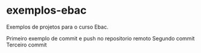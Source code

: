 # exemplos-ebac
Exemplos de projetos para o curso Ebac.

Primeiro exemplo de commit e push no repositorio remoto
Segundo commit
Terceiro commit